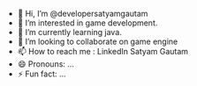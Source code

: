 - 👋 Hi, I’m @developersatyamgautam
- 👀 I’m interested in game development.
- 🌱 I’m currently learning java.
- 💞️ I’m looking to collaborate on game engine 
- 📫 How to reach me : LinkedIn Satyam Gautam 
- 😄 Pronouns: ...
- ⚡ Fun fact: ...

<!---
Here I upload all my codes that I use to do for my projects!
---!>
